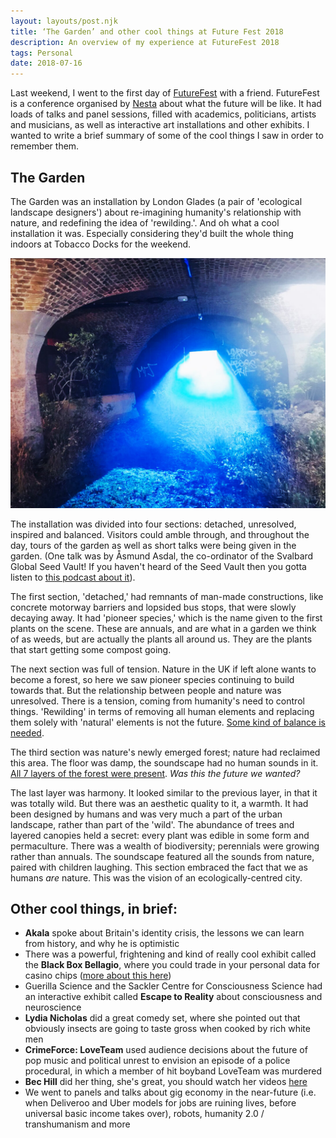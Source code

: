 ```yaml
---
layout: layouts/post.njk
title: ‘The Garden’ and other cool things at Future Fest 2018
description: An overview of my experience at FutureFest 2018
tags: Personal
date: 2018-07-16
---
```


Last weekend, I went to the first day of [FutureFest](https://www.futurefest.org/) with a friend. FutureFest is a conference organised by [Nesta](https://www.nesta.org.uk/) about what the future will be like. It had loads of talks and panel sessions, filled with academics, politicians, artists and musicians, as well as interactive art installations and other exhibits. I wanted to write a brief summary of some of the cool things I saw in order to remember them.

## The Garden

The Garden was an installation by London Glades (a pair of 'ecological landscape designers') about re-imagining humanity's relationship with nature, and redefining the idea of 'rewilding.'. And oh what a cool installation it was. Especially considering they'd built the whole thing indoors at Tobacco Docks for the weekend. 

![The Garden](/img/garden.jpg)

The installation was divided into four sections: detached, unresolved, inspired and balanced. Visitors could amble through, and throughout the day, tours of the garden as well as short talks were being given in the garden. (One talk was by Åsmund Asdal, the co-ordinator of the Svalbard Global Seed Vault! If you haven't heard of the Seed Vault then you gotta listen to [this podcast about it](https://99percentinvisible.org/episode/the-vault/)).

The first section, 'detached,' had remnants of man-made constructions, like concrete motorway barriers and lopsided bus stops, that were slowly decaying away. It had 'pioneer species,' which is the name given to the first plants on the scene. These are annuals, and are what in a garden we think of as weeds, but are actually the plants all around us. They are the plants that start getting some compost going.

The next section was full of tension. Nature in the UK if left alone wants to become a forest, so here we saw pioneer species continuing to build towards that. But the relationship between people and nature was unresolved. There is a tension, coming from humanity's need to control things. 'Rewilding' in terms of removing all human elements and replacing them solely with 'natural' elements is not the future. [Some kind of balance is needed](https://gph.is/2Ak8e0k).

The third section was nature's newly emerged forest; nature had reclaimed this area. The floor was damp, the soundscape had no human sounds in it. [All 7 layers of the forest were present](https://schoolofpermaculture.com/permaculture-tip-day-7-layers-forest/). *Was this the future we wanted?*

The last layer was harmony. It looked similar to the previous layer, in that it was totally wild. But there was an aesthetic quality to it, a warmth. It had been designed by humans and was very much a part of the urban landscape, rather than part of the 'wild'. The abundance of trees and layered canopies held a secret: every plant was edible in some form and permaculture. There was a wealth of biodiversity; perennials were growing rather than annuals. The soundscape featured all the sounds from nature, paired with children laughing. This section embraced the fact that we as humans *are* nature. This was the vision of an ecologically-centred city.

## Other cool things, in brief:

- **Akala** spoke about Britain's identity crisis, the lessons we can learn from history, and why he is optimistic
- There was a powerful, frightening and kind of really cool exhibit called the **Black Box Bellagio**, where you could trade in your personal data for casino chips ([more about this here](https://thenextweb.com/insights/2018/06/05/i-literally-gambled-away-my-personal-data-and-heres-what-i-learned/?amp=1))
- Guerilla Science and the Sackler Centre for Consciousness Science had an interactive exhibit called **Escape to Reality** about consciousness and neuroscience
- **Lydia Nicholas** did a great comedy set, where she pointed out that obviously insects are going to taste gross when cooked by rich white men
- **CrimeForce: LoveTeam** used audience decisions about the future of pop music and political unrest to envision an episode of a police procedural, in which a member of hit boyband LoveTeam was murdered
- **Bec Hill** did her thing, she's great, you should watch her videos [here](https://www.youtube.com/watch?v=M9hVR5_9Jlk)
- We went to panels and talks about gig economy in the near-future (i.e. when Deliveroo and Uber models for jobs are ruining lives, before universal basic income takes over), robots, humanity 2.0 / transhumanism and more

